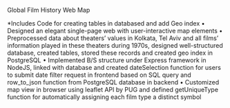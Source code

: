 Global Film History Web Map

*Includes Code for creating tables in databased and add Geo index
• Designed an elegant single-page web with user-interactive map elements
• Preprocessed data about theaters’ values in Kolkata, Tel Aviv and all films’ information played in these theaters during 1970s, designed well-structured database, created tables, stored these records and created geo index in PostgreSQL 
• Implemented B/S structure under Express framework in NodeJS, linked with database and created dateSelection function for users to submit date filter request in frontend based on SQL query and row_to_json function from PostgreSQL database in backend
• Customized map view in browser using leaflet API by PUG and defined getUniqueType function for automatically assigning each film type a distinct symbol
